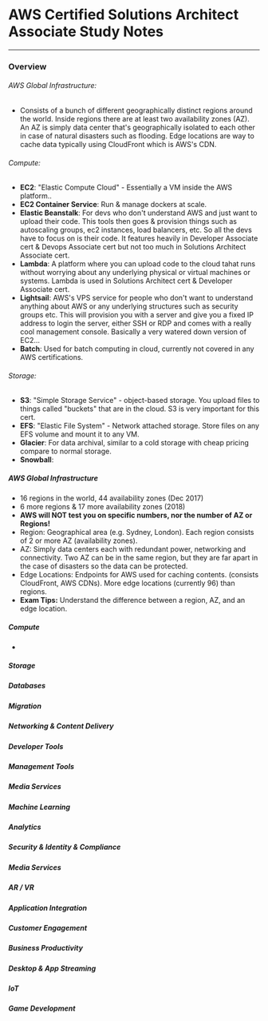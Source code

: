 # AWS Certified Solutions Architect Associate Study Notes
------------
### Overview
###### AWS Global Infrastructure:
- Consists of a bunch of different geographically distinct regions around the world. Inside regions there are at least two availability zones (AZ). An AZ is simply data center that's geographically isolated to each other in case of natural disasters such as flooding. Edge locations are way to cache data typically using CloudFront which is AWS's CDN.

###### Compute:
- **EC2**: "Elastic Compute Cloud" - Essentially a VM inside the AWS platform..
- **EC2 Container Service**: Run & manage dockers at scale.
- **Elastic Beanstalk**: For devs who don't understand AWS and just want to upload their code. This tools then goes & provision things such as autoscaling groups, ec2 instances, load balancers, etc. So all the devs have to focus on is their code. It features heavily in Developer Associate cert & Devops Associate cert but not too much in Solutions Architect Associate cert.
- **Lambda**: A platform where you can upload code to the cloud tahat runs without worrying about any underlying physical or virtual machines or systems. Lambda is used in Solutions Architect cert & Developer Associate cert.
- **Lightsail**: AWS's VPS service for people who don't want to understand anything about AWS or any underlying structures such as security groups etc. This will provision you with a server and give you a fixed IP address to login the server, either SSH or RDP and comes with a really cool management console. Basically a very watered down version of EC2...
- **Batch**: Used for batch computing in cloud, currently not covered in any AWS certifications.

###### Storage:
- **S3**: "Simple Storage Service" - object-based storage. You upload files to things called "buckets" that are in the cloud. S3 is very important for this cert.
- **EFS**: "Elastic File System" - Network attached storage. Store files on any EFS volume and mount it to any VM.
- **Glacier**: For data archival, similar to a cold storage with cheap pricing compare to normal storage.
- **Snowball**: 



##### AWS Global Infrastructure
- 16 regions in the world, 44 availability zones (Dec 2017)
- 6 more regions & 17 more availability zones (2018)
- **AWS will NOT test you on specific numbers, nor the number of AZ or Regions!**
- Region: Geographical area (e.g. Sydney, London). Each region consists of 2 or more AZ (availability zones).
- AZ: Simply data centers each with redundant power, networking and connectivity. Two AZ can be in the same region, but they are far apart in the case of disasters so the data can be protected.
- Edge Locations: Endpoints for AWS used for caching contents. (consists CloudFront, AWS CDNs). More edge locations (currently 96) than regions.
- **Exam Tips:** Understand the difference between a region, AZ, and an edge location.

##### Compute
- 

##### Storage
##### Databases
##### Migration
##### Networking & Content Delivery
##### Developer Tools
##### Management Tools
##### Media Services
##### Machine Learning
##### Analytics
##### Security & Identity & Compliance
##### Media Services
##### AR / VR
##### Application Integration
##### Customer Engagement
##### Business Productivity
##### Desktop & App Streaming
##### IoT
##### Game Development


